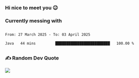 ### Hi nice to meet you 😉 

### Currently messing with


 ##
 
<!--START_SECTION:waka-->

```txt
From: 27 March 2025 - To: 03 April 2025

Java   44 mins         █████████████████████████   100.00 %
```

<!--END_SECTION:waka-->

##

### ✍️ Random Dev Quote
![](https://quotes-github-readme.vercel.app/api?type=horizontal&theme=dark)

##
